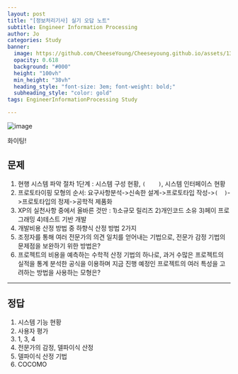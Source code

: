 ```yaml
---
layout: post
title: "[정보처리기사] 실기 오답 노트"
subtitle: Engineer Information Processing
author: Jo
categories: Study
banner:
  image: https://github.com/CheeseYoung/Cheeseyoung.github.io/assets/132384527/f06a9051-f240-426c-ba73-e983ae1c6500
  opacity: 0.618
  background: "#000"
  height: "100vh"
  min_height: "38vh"
  heading_style: "font-size: 3em; font-weight: bold;"
  subheading_style: "color: gold"
tags: EngineerInformationProcessing Study

---
```


![image](https://github.com/CheeseYoung/Cheeseyoung.github.io/assets/132384527/f06a9051-f240-426c-ba73-e983ae1c6500)

화이팅!

## 문제

1. 현행 시스템 파악 절차 1단계 : 시스템 구성 현황, ``(    )``, 시스템 인터페이스 현황 
2. 프로토타이핑 모형의 순서: 요구사항분석->신속한 설계->프로토타입 작성->``(  )``->프로토타입의 정제->공학적 제품화
3. XP의 실천사항 중에서 올바른 것만 : 1)소규모 릴리즈 2)개인코드 소유 3)페이 프로그래밍 4)테스트 기반 개발
4. 개발비용 산정 방법 중 하향식 산정 방법 2가지
5. 조정자를 통해 여러 전문가의 의견 일치를 얻어내는 기법으로, 전문가 감정 기법의 문제점을 보완하기 위한 방법은?
6. 프로젝트의 비용을 예측하는 수학적 산정 기법의 하나로, 과거 수많은 프로젝트의 실적을 통계 분석한 공식을 이용하며 지금 진행 예정인 프로젝트의 여러 특성을 고려하는 방법을 사용하는 모형은?












<hr>

## 정답
1. 시스템 기능 현황
2. 사용자 평가
3. 1, 3, 4
4. 전문가의 감정, 델파이식 산정
5. 델파이식 산정 기법
6. COCOMO






